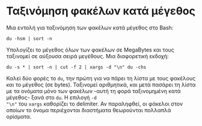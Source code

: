 <!-- -
Title: Ταξινόμηση φακέλων κατά μέγεθος
Author: Marios Zindilis
First Published: 2012-02-02
- -->

Ταξινόμηση φακέλων κατά μέγεθος
===============================

Μια εντολή για ταξινόμηση των φακέλων κατά μέγεθος στο Bash:

    du -hsm | sort -n

Υπολογίζει το μέγεθος όλων των φακέλων σε MegaBytes και τους ταξινομεί 
σε αύξουσα σειρά μεγέθους. Μια διαφορετική εκδοχή: 

    du -s * | sort -n | cut -f 2 | xargs -d "\n" du -chs

Καλεί δύο φορές το <code>du</code>, την πρώτη για να πάρει τη λίστα με τους φακέλους και το μέγεθος (σε bytes). Ταξινομεί αριθμητικά, και μετά πασάρει τη λίστα με τα ονόματα μόνο των φακέλων -αυτή τη φορά ταξινομημένη κατά μέγεθος- ξανά στο <code>du</code>. Η επιλογή <code>-d "\n"</code> του <code>xargs</code> καθορίζει το delimiter. Αν παραληφθεί, οι φάκελοι στον οποίων το όνομα περιέχονται διαστήματα θεωρούνται πολλαπλά ορίσματα.
